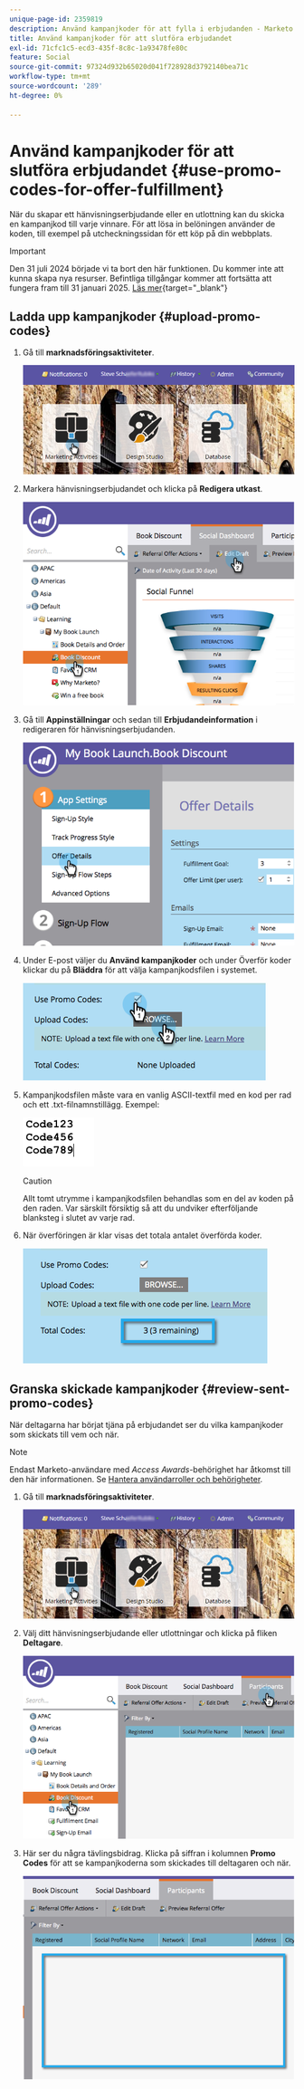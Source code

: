 ```yaml
---
unique-page-id: 2359819
description: Använd kampanjkoder för att fylla i erbjudanden - Marketo Docs - produktdokumentation
title: Använd kampanjkoder för att slutföra erbjudandet
exl-id: 71cfc1c5-ecd3-435f-8c8c-1a93478fe80c
feature: Social
source-git-commit: 97324d932b65020d041f728928d3792140bea71c
workflow-type: tm+mt
source-wordcount: '289'
ht-degree: 0%

---
```


# Använd kampanjkoder för att slutföra erbjudandet {#use-promo-codes-for-offer-fulfillment}

När du skapar ett hänvisningserbjudande eller en utlottning kan du skicka en kampanjkod till varje vinnare. För att lösa in belöningen använder de koden, till exempel på utcheckningssidan för ett köp på din webbplats.

>[!IMPORTANT]
>
>Den 31 juli 2024 började vi ta bort den här funktionen. Du kommer inte att kunna skapa nya resurser. Befintliga tillgångar kommer att fortsätta att fungera fram till 31 januari 2025. [Läs mer](https://nation.marketo.com/t5/employee-blogs/marketo-engage-social-features-deprecation/ba-p/351977){target="_blank"}

## Ladda upp kampanjkoder {#upload-promo-codes}

1. Gå till **marknadsföringsaktiviteter**.

   ![](assets/login-marketing-activities-2.png)

1. Markera hänvisningserbjudandet och klicka på **Redigera utkast**.

   ![](assets/image2015-4-22-11-3a16-3a45.png)

1. Gå till **Appinställningar** och sedan till **Erbjudandeinformation** i redigeraren för hänvisningserbjudanden.

   ![](assets/image2015-4-22-11-3a23-3a39.png)

1. Under E-post väljer du **Använd kampanjkoder** och under Överför koder klickar du på **Bläddra** för att välja kampanjkodsfilen i systemet.

   ![](assets/image2015-4-22-12-3a52-3a43.png)

1. Kampanjkodsfilen måste vara en vanlig ASCII-textfil med en kod per rad och ett .txt-filnamnstillägg. Exempel:

   ![](assets/image2015-4-22-13-3a2-3a23.png)

   >[!CAUTION]
   >
   >Allt tomt utrymme i kampanjkodsfilen behandlas som en del av koden på den raden. Var särskilt försiktig så att du undviker efterföljande blanksteg i slutet av varje rad.

1. När överföringen är klar visas det totala antalet överförda koder.

   ![](assets/image2015-4-22-13-3a8-3a31.png)

## Granska skickade kampanjkoder {#review-sent-promo-codes}

När deltagarna har börjat tjäna på erbjudandet ser du vilka kampanjkoder som skickats till vem och när.

>[!NOTE]
>
>Endast Marketo-användare med _Access Awards_-behörighet har åtkomst till den här informationen. Se [Hantera användarroller och behörigheter](/help/marketo/product-docs/administration/users-and-roles/managing-user-roles-and-permissions.md).

1. Gå till **marknadsföringsaktiviteter**.

   ![](assets/login-marketing-activities-2.png)

1. Välj ditt hänvisningserbjudande eller utlottningar och klicka på fliken **Deltagare**.

   ![](assets/image2015-4-22-11-3a36-3a22.png)

1. Här ser du några tävlingsbidrag. Klicka på siffran i kolumnen **Promo Codes** för att se kampanjkoderna som skickades till deltagaren och när.

   ![](assets/image2015-4-22-11-3a36-3a43.png)
